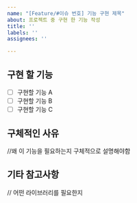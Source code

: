 ```yaml
---
name: "[Feature/#이슈 번호] 기능 구현 제목"
about: 프로젝트 중 구현 한 기능 작성
title: ''
labels: ''
assignees: ''

---
```


## 구현 할 기능 
 - [ ] 구현할 기능 A
 - [ ] 구현할 기능 B
 - [ ] 구현할 기능 C

## 구체적인 사유 
 //왜 이 기능을 필요하는지 구체적으로 설명해야함

## 기타 참고사항 
 // 어떤 라이브러리를 필요한지
